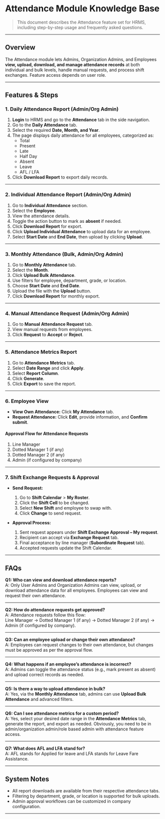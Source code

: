 # Attendance Module Knowledge Base

> This document describes the Attendance feature set for HRMS, including step-by-step usage and frequently asked questions.

---

## Overview

The Attendance module lets Admins, Organization Admins, and Employees **view, upload, download, and manage attendance records** at both individual and bulk levels, handle manual requests, and process shift exchanges. Feature access depends on user role.

---

## Features & Steps

### 1. Daily Attendance Report (Admin/Org Admin)

1. **Login** to HRMS and go to the **Attendance** tab in the side navigation.
2. Go to the **Daily Attendance** tab.
3. Select the required **Date, Month, and Year**.
4. The page displays daily attendance for all employees, categorized as:
    - Total
    - Present
    - Late
    - Half Day
    - Absent
    - Leave
    - AFL / LFA
5. Click **Download Report** to export daily records.

---

### 2. Individual Attendance Report (Admin/Org Admin)

1. Go to **Individual Attendance** section.
2. Select the **Employee**.
3. View the attendance details.
4. Toggle the action button to mark as **absent** if needed.
5. Click **Download Report** for export.
6. Click **Upload Individual Attendance** to upload data for an employee.
7. Select **Start Date** and **End Date**, then upload by clicking **Upload**.

---

### 3. Monthly Attendance (Bulk, Admin/Org Admin)

1. Go to **Monthly Attendance** tab.
2. Select the **Month**.
3. Click **Upload Bulk Attendance**.
4. Use filters for employee, department, grade, or location.
5. Choose **Start Date** and **End Date**.
6. Upload the file with the **Upload** button.
7. Click **Download Report** for monthly export.

---

### 4. Manual Attendance Request (Admin/Org Admin)

1. Go to **Manual Attendance Request** tab.
2. View manual requests from employees.
3. Click **Request** to **Accept** or **Reject**.

---

### 5. Attendance Metrics Report

1. Go to **Attendance Metrics** tab.
2. Select **Date Range** and click **Apply**.
3. Select **Report Column**.
4. Click **Generate**.
5. Click **Export** to save the report.

---

### 6. Employee View

- **View Own Attendance:** Click **My Attendance** tab.
- **Request Attendance:** Click **Edit**, provide information, and **Confirm submit**.

#### Approval Flow for Attendance Requests

1. Line Manager
2. Dotted Manager 1 (if any)
3. Dotted Manager 2 (if any)
4. Admin (if configured by company)

---

### 7. Shift Exchange Requests & Approval

- **Send Request:**
    1. Go to **Shift Calendar** > **My Roster**.
    2. Click the **Shift Cell** to be changed.
    3. Select **New Shift** and employee to swap with.
    4. Click **Change** to send request.

- **Approval Process:**
    1. Sent request appears under **Shift Exchange Approval – My request**.
    2. Recipient can accept via **Exchange Request** tab.
    3. Final acceptance by line manager (**Subordinate Request** tab).
    4. Accepted requests update the Shift Calendar.

---

## FAQs

**Q1: Who can view and download attendance reports?**  
A: Only User Admins and Organization Admins can view, upload, or download attendance data for all employees. Employees can view and request their own attendance.

---

**Q2: How do attendance requests get approved?**  
A: Attendance requests follow this flow:  
Line Manager → Dotted Manager 1 (if any) → Dotted Manager 2 (if any) → Admin (if configured by company).

---

**Q3: Can an employee upload or change their own attendance?**  
A: Employees can request changes to their own attendance, but changes must be approved as per the approval flow.

---

**Q4: What happens if an employee’s attendance is incorrect?**  
A: Admins can toggle the attendance status (e.g., mark present as absent) and upload correct records as needed.

---

**Q5: Is there a way to upload attendance in bulk?**  
A: Yes, via the **Monthly Attendance** tab, admins can use **Upload Bulk Attendance** and advanced filters.

---

**Q6: Can I see attendance metrics for a custom period?**  
A: Yes, select your desired date range in the **Attendance Metrics** tab, generate the report, and export as needed. Obviously, you need to be in admin/organization admin/role based admin with attendance feature access.

---

**Q7: What does AFL and LFA stand for?**  
A: AFL stands for Applied for leave and LFA stands for Leave Fare Assistance.

---

## System Notes

- All report downloads are available from their respective attendance tabs.
- Filtering by department, grade, or location is supported for bulk uploads.
- Admin approval workflows can be customized in company configuration.

---
